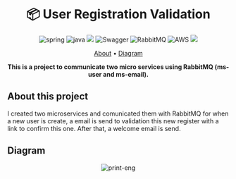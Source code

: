 [SPRING_BADGE]: https://img.shields.io/badge/spring-%236DB33F.svg?style=for-the-badge&logo=spring&logoColor=white
[JAVA_BADGE]:https://img.shields.io/badge/java-%23ED8B00.svg?style=for-the-badge&logo=openjdk&logoColor=white
<h1 align="center" style="font-weight: bold;">📦 User Registration Validation</h1>
<div align="center">
  
![spring][SPRING_BADGE]
![java][JAVA_BADGE]
<img src="https://img.shields.io/badge/H2 Database-darkblue?style=for-the-badge&logo=java">
![Swagger](https://img.shields.io/badge/-Swagger-%23Clojure?style=for-the-badge&logo=swagger&logoColor=white)
![RabbitMQ](https://img.shields.io/badge/Rabbitmq-FF6600?style=for-the-badge&logo=rabbitmq&logoColor=white)
![AWS](https://img.shields.io/badge/AWS-%23FF9900.svg?style=for-the-badge&logo=amazon-aws&logoColor=white)
 <img src="https://img.shields.io/badge/Version 1.0-gray?style=for-the-badge&logo=java">
</div>
<p align="center">
<a href="#about">About</a> • 
<a href="#diagram">Diagram</a>
</p>
<p align="center">
  <b>This is a project to communicate two micro services using RabbitMQ (ms-user and ms-email).</b>
</p>
<h2 id="about">About this project</h2>
<p>I created two microservices and comunicated them with RabbitMQ for when a new user is create, a email is send to validation this new register with a link to confirm this one. After that, a welcome email is send.</p>
<h2 id="diagram">Diagram</h2>
<div align="center">
  
![print-eng](https://github.com/user-attachments/assets/f869ce78-ed05-4428-be21-58ed8a733365)

</div>
